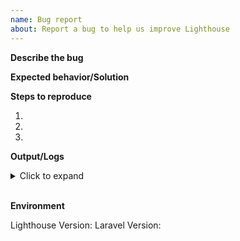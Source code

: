 ```yaml
---
name: Bug report
about: Report a bug to help us improve Lighthouse
---
```


<!-- Please file a bug report only if there is a problem within Lighthouse.
To get help on an issue or ask a question, consult Stackoverflow or Slack. -->

**Describe the bug**

<!-- In what way is Lighthouse behaving incorrectly or unexpectedly? -->

**Expected behavior/Solution**

<!-- What do you think should happen instead? How could the issue be resolved?-->

**Steps to reproduce**

1.
2.
3.

**Output/Logs**

<details><summary>Click to expand</summary>

```
# Add in log output/error messages here
```

</details></br>

**Environment**

Lighthouse Version:
Laravel Version:
